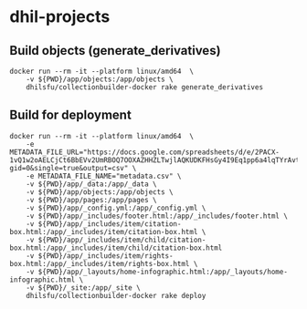 # dhil-projects


## Build objects (generate_derivatives)

    docker run --rm -it --platform linux/amd64  \
        -v ${PWD}/app/objects:/app/objects \
        dhilsfu/collectionbuilder-docker rake generate_derivatives


## Build for deployment

    docker run --rm -it --platform linux/amd64  \
        -e METADATA_FILE_URL="https://docs.google.com/spreadsheets/d/e/2PACX-1vQ1w2oAELCjCt6BbEVv2UmRBOQ7OOXAZHHZLTwjlAQKUDKFHsGy4I9Eq1pp6a4lqTYrAvttEYjW75f_/pub?gid=0&single=true&output=csv" \
        -e METADATA_FILE_NAME="metadata.csv" \
        -v ${PWD}/app/_data:/app/_data \
        -v ${PWD}/app/objects:/app/objects \
        -v ${PWD}/app/pages:/app/pages \
        -v ${PWD}/app/_config.yml:/app/_config.yml \
        -v ${PWD}/app/_includes/footer.html:/app/_includes/footer.html \
        -v ${PWD}/app/_includes/item/citation-box.html:/app/_includes/item/citation-box.html \
        -v ${PWD}/app/_includes/item/child/citation-box.html:/app/_includes/item/child/citation-box.html
        -v ${PWD}/app/_includes/item/rights-box.html:/app/_includes/item/rights-box.html \
        -v ${PWD}/app/_layouts/home-infographic.html:/app/_layouts/home-infographic.html \
        -v ${PWD}/_site:/app/_site \
        dhilsfu/collectionbuilder-docker rake deploy
